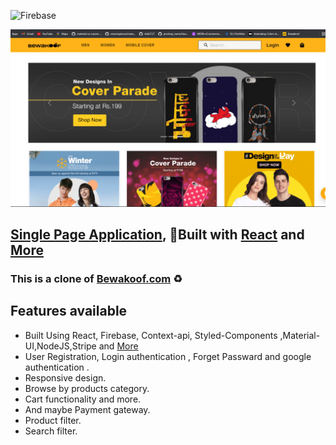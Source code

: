 ![Firebase](https://miro.medium.com/max/220/1*SzrSsS1stZQ7ipYObndbAw.png)

<div align="center">
  <img alt="Demo" src="https://github.com/ritik2727/ecommerce/blob/main/src/assests/bewakoofScreenshot.png" />
</div>



## [Single Page Application](https://ecommerse-ajp5lpaqr-ritik2727.vercel.app/), 🚀Built with [React](https://reactjs.org/) and [More](https://github.com/ritik2727/ecommerce/blob/main/package.json)

###  This is a clone of [Bewakoof.com](bewakoof.com) ♻

## Features available 

- Built Using React, Firebase, Context-api, Styled-Components ,Material-UI,NodeJS,Stripe and [More](https://github.com/ritik2727/ecommerce/blob/main/package.json)
- User Registration, Login authentication , Forget Passward and google authentication .
- Responsive design.
- Browse by products category.
- Cart functionality and more.
- And maybe Payment gateway.
- Product filter.
- Search filter.


